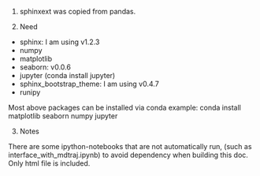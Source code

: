 1. sphinxext was copied from pandas.

2. Need

- sphinx: I am using v1.2.3
- numpy
- matplotlib
- seaborn: v0.0.6
- jupyter (conda install jupyter)
- sphinx_bootstrap_theme: I am using v0.4.7
- runipy

Most above packages can be installed via conda
    example: conda install matplotlib seaborn numpy jupyter

3. Notes

There are some ipython-notebooks that are not automatically run, (such as
interface_with_mdtraj.ipynb) to avoid dependency when building this doc.
Only html file is included.
